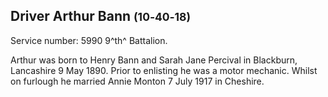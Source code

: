 ## Driver Arthur Bann <small>(10‑40‑18)</small>

Service number: 5990 9^th^ Battalion.

Arthur was born to Henry Bann and Sarah Jane Percival in Blackburn, Lancashire 9 May 1890. Prior to enlisting he was a motor mechanic. Whilst on furlough he married Annie Monton 7 July 1917 in Cheshire.
